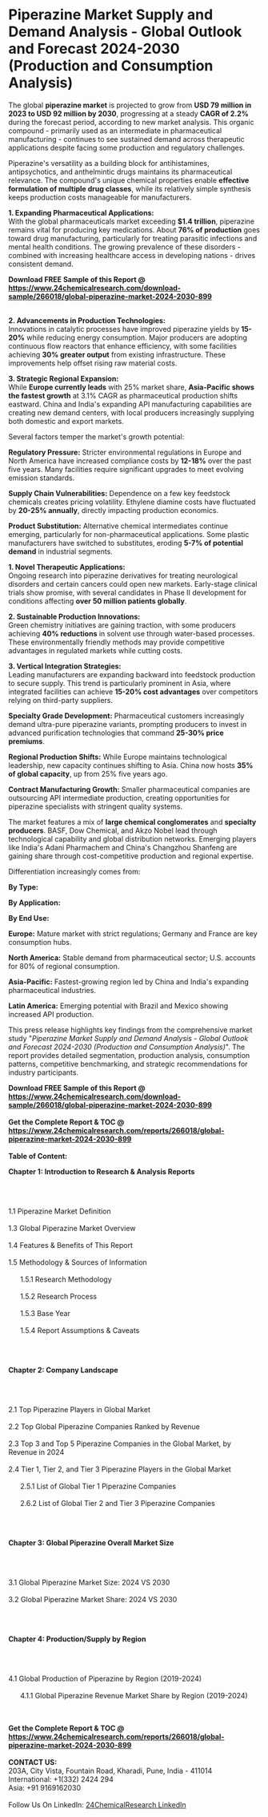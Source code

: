 <h1>Piperazine Market Supply and Demand Analysis - Global Outlook and Forecast 2024-2030 (Production and Consumption Analysis)</h1><p>The global <strong>piperazine market</strong> is projected to grow from <strong>USD 79 million in 2023 to USD 92 million by 2030</strong>, progressing at a steady <strong>CAGR of 2.2%</strong> during the forecast period, according to new market analysis. This organic compound - primarily used as an intermediate in pharmaceutical manufacturing - continues to see sustained demand across therapeutic applications despite facing some production and regulatory challenges.</p><p>Piperazine's versatility as a building block for antihistamines, antipsychotics, and anthelmintic drugs maintains its pharmaceutical relevance. The compound's unique chemical properties enable <strong>effective formulation of multiple drug classes</strong>, while its relatively simple synthesis keeps production costs manageable for manufacturers.</p><p><strong>1. Expanding Pharmaceutical Applications:</strong><br>
With the global pharmaceuticals market exceeding <strong>$1.4 trillion</strong>, piperazine remains vital for producing key medications. About <strong>76% of production</strong> goes toward drug manufacturing, particularly for treating parasitic infections and mental health conditions. The growing prevalence of these disorders - combined with increasing healthcare access in developing nations - drives consistent demand.</p><div><b>Download FREE Sample of this Report @ 
            <a href="https://www.24chemicalresearch.com/download-sample/266018/global-piperazine-market-2024-2030-899">
            https://www.24chemicalresearch.com/download-sample/266018/global-piperazine-market-2024-2030-899</a></b></div><br><p><strong>2. Advancements in Production Technologies:</strong><br>
Innovations in catalytic processes have improved piperazine yields by <strong>15-20%</strong> while reducing energy consumption. Major producers are adopting continuous flow reactors that enhance efficiency, with some facilities achieving <strong>30% greater output</strong> from existing infrastructure. These improvements help offset rising raw material costs.</p><p><strong>3. Strategic Regional Expansion:</strong><br>
While <strong>Europe currently leads</strong> with 25% market share, <strong>Asia-Pacific shows the fastest growth</strong> at 3.1% CAGR as pharmaceutical production shifts eastward. China and India's expanding API manufacturing capabilities are creating new demand centers, with local producers increasingly supplying both domestic and export markets.</p><p>Several factors temper the market's growth potential:</p><p><strong>Regulatory Pressure:</strong> Stricter environmental regulations in Europe and North America have increased compliance costs by <strong>12-18%</strong> over the past five years. Many facilities require significant upgrades to meet evolving emission standards.</p><p><strong>Supply Chain Vulnerabilities:</strong> Dependence on a few key feedstock chemicals creates pricing volatility. Ethylene diamine costs have fluctuated by <strong>20-25% annually</strong>, directly impacting production economics.</p><p><strong>Product Substitution:</strong> Alternative chemical intermediates continue emerging, particularly for non-pharmaceutical applications. Some plastic manufacturers have switched to substitutes, eroding <strong>5-7% of potential demand</strong> in industrial segments.</p><p><strong>1. Novel Therapeutic Applications:</strong><br>
Ongoing research into piperazine derivatives for treating neurological disorders and certain cancers could open new markets. Early-stage clinical trials show promise, with several candidates in Phase II development for conditions affecting <strong>over 50 million patients globally</strong>.</p><p><strong>2. Sustainable Production Innovations:</strong><br>
Green chemistry initiatives are gaining traction, with some producers achieving <strong>40% reductions</strong> in solvent use through water-based processes. These environmentally friendly methods may provide competitive advantages in regulated markets while cutting costs.</p><p><strong>3. Vertical Integration Strategies:</strong><br>
Leading manufacturers are expanding backward into feedstock production to secure supply. This trend is particularly prominent in Asia, where integrated facilities can achieve <strong>15-20% cost advantages</strong> over competitors relying on third-party suppliers.</p><p><strong>Specialty Grade Development:</strong> Pharmaceutical customers increasingly demand ultra-pure piperazine variants, prompting producers to invest in advanced purification technologies that command <strong>25-30% price premiums</strong>.</p><p><strong>Regional Production Shifts:</strong> While Europe maintains technological leadership, new capacity continues shifting to Asia. China now hosts <strong>35% of global capacity</strong>, up from 25% five years ago.</p><p><strong>Contract Manufacturing Growth:</strong> Smaller pharmaceutical companies are outsourcing API intermediate production, creating opportunities for piperazine specialists with stringent quality systems.</p><p>The market features a mix of <strong>large chemical conglomerates</strong> and <strong>specialty producers</strong>. BASF, Dow Chemical, and Akzo Nobel lead through technological capability and global distribution networks. Emerging players like India's Adani Pharmachem and China's Changzhou Shanfeng are gaining share through cost-competitive production and regional expertise.</p><p>Differentiation increasingly comes from:</p><p><strong>By Type:</strong></p><p><strong>By Application:</strong></p><p><strong>By End Use:</strong></p><p><strong>Europe:</strong> Mature market with strict regulations; Germany and France are key consumption hubs.</p><p><strong>North America:</strong> Stable demand from pharmaceutical sector; U.S. accounts for 80% of regional consumption.</p><p><strong>Asia-Pacific:</strong> Fastest-growing region led by China and India's expanding pharmaceutical industries.</p><p><strong>Latin America:</strong> Emerging potential with Brazil and Mexico showing increased API production.</p><p>This press release highlights key findings from the comprehensive market study "<em>Piperazine Market Supply and Demand Analysis - Global Outlook and Forecast 2024-2030 (Production and Consumption Analysis)</em>". The report provides detailed segmentation, production analysis, consumption patterns, competitive benchmarking, and strategic recommendations for industry participants.</p><div><b>Download FREE Sample of this Report @ 
            <a href="https://www.24chemicalresearch.com/download-sample/266018/global-piperazine-market-2024-2030-899">
            https://www.24chemicalresearch.com/download-sample/266018/global-piperazine-market-2024-2030-899</a></b></div><br><div><b>Get the Complete Report & TOC @ 
            <a href="https://www.24chemicalresearch.com/reports/266018/global-piperazine-market-2024-2030-899">
            https://www.24chemicalresearch.com/reports/266018/global-piperazine-market-2024-2030-899</a></b></div><br>
            <b>Table of Content:</b><p><p><strong>Chapter 1: Introduction to Research &amp; Analysis Reports</strong></p><br />
<br />
<p>1.1 Piperazine  Market Definition<br /><br />
1.3 Global Piperazine  Market Overview<br /><br />
1.4 Features &amp; Benefits of This Report<br /><br />
1.5 Methodology &amp; Sources of Information<br /><br />
&nbsp;&nbsp;&nbsp;&nbsp;&nbsp; 1.5.1 Research Methodology<br /><br />
&nbsp;&nbsp;&nbsp;&nbsp;&nbsp; 1.5.2 Research Process<br /><br />
&nbsp;&nbsp;&nbsp;&nbsp;&nbsp; 1.5.3 Base Year<br /><br />
&nbsp;&nbsp;&nbsp;&nbsp;&nbsp; 1.5.4 Report Assumptions &amp; Caveats</p><br />
<br />
<p><strong>Chapter 2: Company Landscape</strong></p><br />
<br />
<p>2.1 Top Piperazine  Players in Global Market<br /><br />
2.2 Top Global Piperazine  Companies Ranked by Revenue<br /><br />
2.3 Top 3 and Top 5 Piperazine  Companies in the Global Market, by Revenue in 2024<br /><br />
2.4 Tier 1, Tier 2, and Tier 3 Piperazine  Players in the Global Market<br /><br />
&nbsp;&nbsp;&nbsp;&nbsp;&nbsp; 2.5.1 List of Global Tier 1 Piperazine  Companies<br /><br />
&nbsp;&nbsp;&nbsp;&nbsp;&nbsp; 2.6.2 List of Global Tier 2 and Tier 3 Piperazine  Companies</p><br />
<br />
<p><strong>Chapter 3: Global Piperazine  Overall Market Size</strong></p><br />
<br />
<p>3.1 Global Piperazine  Market Size: 2024 VS 2030<br /><br />
3.2 Global Piperazine  Market Share: 2024 VS 2030</p><br />
<br />
<p><strong>Chapter 4: Production/Supply by Region</strong></p><br />
<br />
<p>4.1 Global Production of Piperazine  by Region (2019-2024)<br /><br />
&nbsp;&nbsp;&nbsp;&nbsp;&nbsp; 4.1.1 Global Piperazine  Revenue Market Share by Region (2019-2024)<br /><br />
&nbsp;&nbsp;&nbsp;&nbsp;&nbsp; </p><div><b>Get the Complete Report & TOC @ 
            <a href="https://www.24chemicalresearch.com/reports/266018/global-piperazine-market-2024-2030-899">
            https://www.24chemicalresearch.com/reports/266018/global-piperazine-market-2024-2030-899</a></b></div><br><b>CONTACT US:</b><br>
            203A, City Vista, Fountain Road, Kharadi, Pune, India - 411014<br>
            International: +1(332) 2424 294<br>
            Asia: +91 9169162030 <br><br>
            Follow Us On LinkedIn: <a href="https://www.linkedin.com/company/24chemicalresearch/">24ChemicalResearch LinkedIn</a>